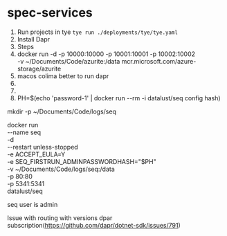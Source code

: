 # spec-services


1. Run projects in tye
  `tye run ./deployments/tye/tye.yaml`
2.  Install Dapr
  1. Steps
3. docker run -d -p 10000:10000 -p 10001:10001 -p 10002:10002 \
   -v ~/Documents/Code/azurite:/data mcr.microsoft.com/azure-storage/azurite
4. macos colima better to run dapr
5.
6.
7. PH=$(echo 'password-1' | docker run --rm -i datalust/seq config hash)

mkdir -p ~/Documents/Code/logs/seq

docker run \
--name seq \
-d \
--restart unless-stopped \
-e ACCEPT_EULA=Y \
-e SEQ_FIRSTRUN_ADMINPASSWORDHASH="$PH" \
-v ~/Documents/Code/logs/seq:/data \
-p 80:80 \
-p 5341:5341 \
datalust/seq

seq user is admin


Issue with routing with versions dpar subscription(https://github.com/dapr/dotnet-sdk/issues/791)
